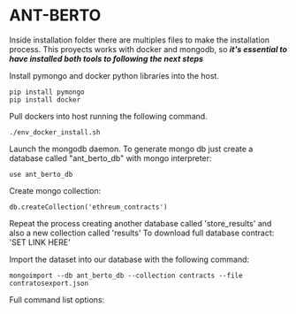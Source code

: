 # ANT-BERTO

Inside installation folder there are multiples files to make the installation process.
This proyects works with docker and mongodb, so **_it's essential to have installed both tools to following the next steps_**

Install pymongo and docker python libraries into the host.
```
pip install pymongo
pip install docker
```

Pull dockers into host running the following command.
```
./env_docker_install.sh 
```

Launch the mongodb daemon. To generate mongo db just create a database called "ant_berto_db" with mongo interpreter:
```
use ant_berto_db
```
Create mongo collection: 
```
db.createCollection('ethreum_contracts')
```

Repeat the process creating another database called 'store_results' and also a new collection called 'results'
To download full database contract: 'SET LINK HERE'

Import the dataset into our database with the following command:
```
mongoimport --db ant_berto_db --collection contracts --file contratosexport.json
```

Full command list options:

